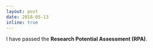 ```yaml
---
layout: post
date: 2018-05-13
inline: true
---
```


I have passed the **Research Potential Assessment (RPA)**.